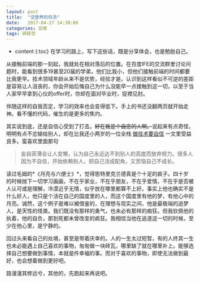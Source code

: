 ```yaml
---
layout: post
title:  "没营养的鸡汤"
date:   2017-04-27 14:30:00
categories: 日常
tags: 碎碎念
---
```


* content
{:toc}
在学习的路上，写下这些话，既是分享体会，也是勉励自己。



从接触前端的那一刻起，我就处在相对落后的位置。在百度IFE的交流群里讨论问题时，能看到很多19甚至20届的学弟，他们比我小，但他们接触前端的时间都要比我更早。技术领域年龄从来不是优势，经验才是。认识到这样看似不可逆的差距是容易让人沮丧的，你会开始后悔自己为什么没能早一点接触到这一切，以至于当人家早早拿到心仪的offer时，你却在面对毕业时，捉襟见肘。

伴随这样的自我否定，学习的效率也会变得低下。手上的书还没翻两页就开始走神。看不懂的代码，催生的是更多的焦灼。

其实说到底，还是自信心受到了打击。~~好在我是个自恋的人啊。~~说起来有点奇怪，明明有点不忿输给别人，却在比我还小两岁的一位全栈 [做技术要自信](https://lutaonan.com/blog/do-have-faith-with-yourself/) 一文里受益良多。蛮喜欢里面那句 

> 妄自菲薄会让人变懒，认为自己永远达不到别人的高度而放弃努力。很多人因为不自信，开始依赖别人，把自己活成配角，又苦恼自己不成长。

读过毛姆的*《月亮与六便士》*，觉得思特里克兰德真是个十足的疯子。四十岁的时候抛下一切学习画画，不在乎家业，不在乎朋友，不在乎爱情，不在乎是否被人认可或是理解，冷漠近乎无情，似乎放在哪里都算不上好。事实上他也确实不是什么好人，他只是个活在自己的国度里的人，而这个国度里有他的梦，有他心中的月亮。诚然，这个例子是难以被借鉴的，在理想与现实之间，他是最极端的追梦人，是天性的怪类。我们既没有那样的勇气，也未必有那样的痴狂。但我钦佩他的执着，他的自负，那到死都未曾改变的疯狂。我相信当他在追逐这一切的时候，至少在他心里，是宁静的。

回过头来看自己的处境，甚至是带着庆幸的。人的一生太过短暂，有的人终其一生也未必能遇上自己喜欢的事物，匆匆做一块砖瓦，哪里缺了就在哪里补上。能够选择自己想要做到事情，本就是件幸福的事。而对于喜欢的事物，即使无法做到最好，也会想着做到更好吧。

路漫漫其修远兮，其他的，先跑起来再说吧。

​	

​		

​	









